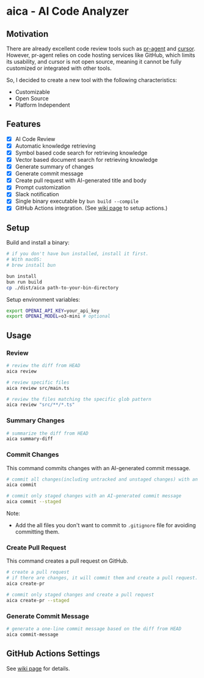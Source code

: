 # aica - AI Code Analyzer

## Motivation

There are already excellent code review tools such as [pr-agent](https://github.com/Codium-ai/pr-agent) and [cursor](https://github.com/getcursor/cursor). However, pr-agent relies on code hosting services like GitHub, which limits its usability, and cursor is not open source, meaning it cannot be fully customized or integrated with other tools.

So, I decided to create a new tool with the following characteristics:

- Customizable
- Open Source
- Platform Independent

## Features

- [x] AI Code Review
- [x] Automatic knowledge retrieving
- [x] Symbol based code search for retrieving knowledge
- [x] Vector based document search for retrieving knowledge
- [x] Generate summary of changes
- [x] Generate commit message
- [x] Create pull request with AI-generated title and body
- [x] Prompt customization
- [x] Slack notification
- [x] Single binary executable by `bun build --compile`
- [x] GitHub Actions integration. (See [wiki page](https://github.com/dotneet/aica/wiki/GitHub-Actions-Settings) to setup actions.)

## Setup

Build and install a binary:

```bash
# if you don't have bun installed, install it first.
# With macOS:
# brew install bun

bun install
bun run build
cp ./dist/aica path-to-your-bin-directory
```

Setup environment variables:

```bash
export OPENAI_API_KEY=your_api_key
export OPENAI_MODEL=o3-mini # optional
```

## Usage

### Review

```bash
# review the diff from HEAD
aica review

# review specific files
aica review src/main.ts

# review the files matching the specific glob pattern
aica review "src/**/*.ts"
```

### Summary Changes

```bash
# summarize the diff from HEAD
aica summary-diff
```

### Commit Changes

This command commits changes with an AI-generated commit message.

```bash
# commit all changes(including untracked and unstaged changes) with an AI-generated commit message
aica commit

# commit only staged changes with an AI-generated commit message
aica commit --staged
```

Note:

- Add the all files you don't want to commit to `.gitignore` file for avoiding committing them.

### Create Pull Request

This command creates a pull request on GitHub.

```bash
# create a pull request
# if there are changes, it will commit them and create a pull request.
aica create-pr

# commit only staged changes and create a pull request
aica create-pr --staged
```

### Generate Commit Message

```bash
# generate a one-line commit message based on the diff from HEAD
aica commit-message
```

## GitHub Actions Settings

See [wiki page](https://github.com/dotneet/aica/wiki/GitHub-Actions-Settings) for details.
